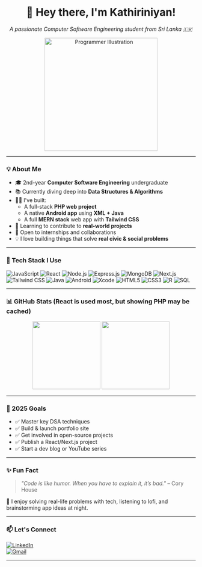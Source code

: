 <h1 align="center">👋 Hey there, I'm Kathiriniyan!</h1>

<p align="center">
  <em>A passionate Computer Software Engineering student from Sri Lanka 🇱🇰</em>
</p>

<p align="center">
  <img src="https://img.freepik.com/free-vector/young-programmer-working-laptop-computer-cartoon-character_24797-2123.jpg?t=st=1746461882~exp=1746465482~hmac=34d7f93b7ce9184f0546fd9ef8e00050f2dbcf2d21ebc78587f16c5307433a5a&w=1380" width="300" alt="Programmer Illustration">
</p>

---

### 💡 About Me

- 🎓 2nd-year **Computer Software Engineering** undergraduate  
- 📚 Currently diving deep into **Data Structures & Algorithms**  
- 🧑‍💻 I've built:
  - A full-stack **PHP web project**
  - A native **Android app** using **XML + Java**
  - A full **MERN stack** web app with **Tailwind CSS**
- 🌱 Learning to contribute to **real-world projects**  
- 🤝 Open to internships and collaborations  
- 💡 I love building things that solve **real civic & social problems**

---

### 🧰 Tech Stack I Use

![JavaScript](https://img.shields.io/badge/-JavaScript-black?style=flat-square&logo=javascript)
![React](https://img.shields.io/badge/-React-black?style=flat-square&logo=react)
![Node.js](https://img.shields.io/badge/-Node.js-black?style=flat-square&logo=node.js)
![Express.js](https://img.shields.io/badge/-Express.js-black?style=flat-square&logo=express)
![MongoDB](https://img.shields.io/badge/-MongoDB-black?style=flat-square&logo=mongodb)
![Next.js](https://img.shields.io/badge/-Next.js-black?style=flat-square&logo=next.js)
![Tailwind CSS](https://img.shields.io/badge/-TailwindCSS-black?style=flat-square&logo=tailwind-css)
![Java](https://img.shields.io/badge/-Java-black?style=flat-square&logo=java)
![Android](https://img.shields.io/badge/-Android-black?style=flat-square&logo=android)
![Xcode](https://img.shields.io/badge/-Xcode-black?style=flat-square&logo=xcode)
![HTML5](https://img.shields.io/badge/-HTML5-black?style=flat-square&logo=html5)
![CSS3](https://img.shields.io/badge/-CSS3-black?style=flat-square&logo=css3)
![R](https://img.shields.io/badge/-R-black?style=flat-square&logo=r)
![SQL](https://img.shields.io/badge/-SQL-black?style=flat-square&logo=mysql)

---

### 📊 GitHub Stats (React is used most, but showing PHP may be cached)

<p align="center">
  <img src="https://github-readme-stats.vercel.app/api?username=Kathiriniyan&show_icons=true&theme=tokyonight" height="180"/>
  <img src="https://github-readme-stats.vercel.app/api/top-langs/?username=Kathiriniyan&layout=compact&theme=tokyonight&hide=php" height="180"/>
</p>


---

### 🎯 2025 Goals

- ✅ Master key DSA techniques  
- ✅ Build & launch portfolio site  
- ✅ Get involved in open-source projects  
- ✅ Publish a React/Next.js project  
- ✅ Start a dev blog or YouTube series  

---

### ✨ Fun Fact

> *"Code is like humor. When you have to explain it, it’s bad."* – Cory House  

💬 I enjoy solving real-life problems with tech, listening to lofi, and brainstorming app ideas at night.

---

### 📫 Let's Connect

[![LinkedIn](https://img.shields.io/badge/-LinkedIn-blue?style=flat-square&logo=linkedin&link=https://linkedin.com/in/baleandran-kathiriniyan-5b79831b4)](https://www.linkedin.com/in/baleandran-kathiriniyan-5b79831b4/)  
[![Gmail](https://img.shields.io/badge/-kathir200318@gmail.com-c14438?style=flat-square&logo=Gmail&logoColor=white)](mailto:kathir200318@gmail.com)

---



